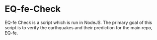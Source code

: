 # EQ-fe-Check
EQ-fe Check is a script which is run in NodeJS. The primary goal of this script is to verify the earthquakes and their prediction for the main repo, EQ-fe.
